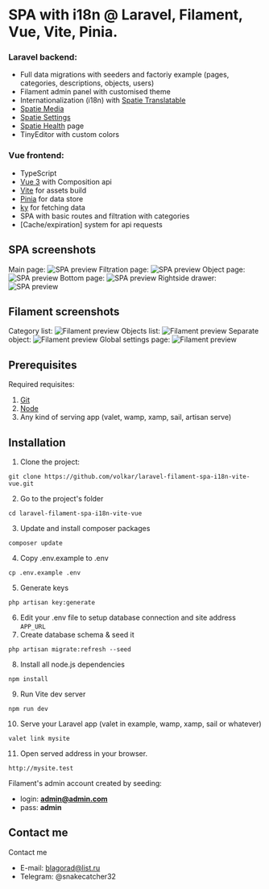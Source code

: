 # SPA with i18n @ Laravel, Filament, Vue, Vite, Pinia.

### Laravel backend:
- Full data migrations with seeders and factoriy example (pages, categories, descriptions, objects, users)
- Filament admin panel with customised theme
- Internationalization (i18n) with [Spatie Translatable](https://filamentphp.com/docs/2.x/spatie-laravel-translatable-plugin/installation)
- [Spatie Media](https://filamentphp.com/docs/2.x/spatie-laravel-media-library-plugin/installation)
- [Spatie Settings](https://filamentphp.com/docs/2.x/spatie-laravel-settings-plugin/installation)
- [Spatie Health](https://github.com/shuvroroy/filament-spatie-laravel-health) page
- TinyEditor with custom colors

### Vue frontend:
- TypeScript
- [Vue 3](https://vuejs.org/) with Composition api
- [Vite](https://vitejs.dev/) for assets build
- [Pinia](https://pinia.vuejs.org/) for data store
- [ky](https://github.com/sindresorhus/ky) for fetching data
- SPA with basic routes and filtration with categories
- [Cache/expiration] system for api requests

## SPA screenshots
Main page:
![SPA preview](https://github.com/Beast22/laravel-filament-spa-i18n-vite-vue/blob/main/github_preview/p-1.jpg?raw=true)
Filtration page:
![SPA preview](https://github.com/Beast22/laravel-filament-spa-i18n-vite-vue/blob/main/github_preview/p-2.jpg?raw=true)
Object page:
![SPA preview](https://github.com/Beast22/laravel-filament-spa-i18n-vite-vue/blob/main/github_preview/p-3.jpg?raw=true)
Bottom page:
![SPA preview](https://github.com/Beast22/laravel-filament-spa-i18n-vite-vue/blob/main/github_preview/p-3.jpg?raw=true)
Rightside drawer:
![SPA preview](https://github.com/Beast22/laravel-filament-spa-i18n-vite-vue/blob/main/github_preview/p-4.jpg?raw=true)


## Filament screenshots

Category list:
![Filament preview](https://github.com/Beast22/laravel-filament-spa-i18n-vite-vue/blob/main/github_preview/pf-1.jpg?raw=true)
Objects list:
![Filament preview](https://github.com/Beast22/laravel-filament-spa-i18n-vite-vue/blob/main/github_preview/pf-2.jpg?raw=true)
Separate object:
![Filament preview](https://github.com/Beast22/laravel-filament-spa-i18n-vite-vue/blob/main/github_preview/pf-3.jpg?raw=true)
Global settings page:
![Filament preview](https://github.com/Beast22/laravel-filament-spa-i18n-vite-vue/blob/main/github_preview/pf-4.jpg?raw=true)

## Prerequisites

Required requisites:

1. [Git](https://git-scm.com/book/en/Getting-Started-Installing-Git)
2. [Node](https://nodejs.org/en/)
3. Any kind of serving app (valet, wamp, xamp, sail, artisan serve)

## Installation

1. Clone the project:
```
git clone https://github.com/volkar/laravel-filament-spa-i18n-vite-vue.git
```
2. Go to the project's folder
```
cd laravel-filament-spa-i18n-vite-vue
```
3. Update and install composer packages
```
composer update
```
4. Copy .env.example to .env
```
cp .env.example .env
```
5. Generate keys
```
php artisan key:generate
```
6. Edit your .env file to setup database connection and site address `APP_URL`
7. Create database schema & seed it
```
php artisan migrate:refresh --seed
```
8. Install all node.js dependencies
```
npm install
```
9. Run Vite dev server
```
npm run dev
```
10. Serve your Laravel app (valet in example, wamp, xamp, sail or whatever)
```
valet link mysite
```
11. Open served address in your browser.
```
http://mysite.test
```

Filament's admin account created by seeding:
- login: **admin@admin.com**
- pass: **admin**

## Contact me

Contact me
- E-mail: blagorad@list.ru
- Telegram: @snakecatcher32
